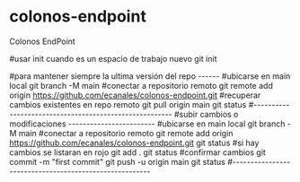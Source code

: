 # colonos-endpoint
Colonos EndPoint

#usar init cuando es un espacio de trabajo nuevo
git init

#para mantener siempre la ultima versión del repo ------
#ubicarse en main local
git branch -M main
#conectar a repositorio remoto
git remote add origin https://github.com/ecanales/colonos-endpoint.git
#recuperar cambios existentes en repo remoto
git pull origin main
git status
#-------------------------------------------------------
#subir cambios o modificaciones ------------------------
#ubicarse en main local
git branch -M main
#conectar a repositorio remoto
git remote add origin https://github.com/ecanales/colonos-endpoint.git
git status
#si hay cambios se listaran en rojo 
git add .
git status
#confirmar cambios
git commit -m "first commit"
git push -u origin main
git status
#-------------------------------------------------------

